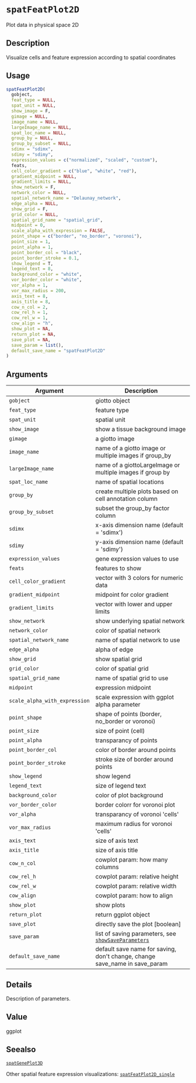 # `spatFeatPlot2D`

Plot data in physical space 2D


## Description

Visualize cells and feature expression according to spatial coordinates


## Usage

```r
spatFeatPlot2D(
  gobject,
  feat_type = NULL,
  spat_unit = NULL,
  show_image = F,
  gimage = NULL,
  image_name = NULL,
  largeImage_name = NULL,
  spat_loc_name = NULL,
  group_by = NULL,
  group_by_subset = NULL,
  sdimx = "sdimx",
  sdimy = "sdimy",
  expression_values = c("normalized", "scaled", "custom"),
  feats,
  cell_color_gradient = c("blue", "white", "red"),
  gradient_midpoint = NULL,
  gradient_limits = NULL,
  show_network = F,
  network_color = NULL,
  spatial_network_name = "Delaunay_network",
  edge_alpha = NULL,
  show_grid = F,
  grid_color = NULL,
  spatial_grid_name = "spatial_grid",
  midpoint = 0,
  scale_alpha_with_expression = FALSE,
  point_shape = c("border", "no_border", "voronoi"),
  point_size = 1,
  point_alpha = 1,
  point_border_col = "black",
  point_border_stroke = 0.1,
  show_legend = T,
  legend_text = 8,
  background_color = "white",
  vor_border_color = "white",
  vor_alpha = 1,
  vor_max_radius = 200,
  axis_text = 8,
  axis_title = 8,
  cow_n_col = 2,
  cow_rel_h = 1,
  cow_rel_w = 1,
  cow_align = "h",
  show_plot = NA,
  return_plot = NA,
  save_plot = NA,
  save_param = list(),
  default_save_name = "spatFeatPlot2D"
)
```


## Arguments

Argument      |Description
------------- |----------------
`gobject`     |     giotto object
`feat_type`     |     feature type
`spat_unit`     |     spatial unit
`show_image`     |     show a tissue background image
`gimage`     |     a giotto image
`image_name`     |     name of a giotto image or multiple images if group_by
`largeImage_name`     |     name of a giottoLargeImage or multiple images if group by
`spat_loc_name`     |     name of spatial locations
`group_by`     |     create multiple plots based on cell annotation column
`group_by_subset`     |     subset the group_by factor column
`sdimx`     |     x-axis dimension name (default = 'sdimx')
`sdimy`     |     y-axis dimension name (default = 'sdimy')
`expression_values`     |     gene expression values to use
`feats`     |     features to show
`cell_color_gradient`     |     vector with 3 colors for numeric data
`gradient_midpoint`     |     midpoint for color gradient
`gradient_limits`     |     vector with lower and upper limits
`show_network`     |     show underlying spatial network
`network_color`     |     color of spatial network
`spatial_network_name`     |     name of spatial network to use
`edge_alpha`     |     alpha of edge
`show_grid`     |     show spatial grid
`grid_color`     |     color of spatial grid
`spatial_grid_name`     |     name of spatial grid to use
`midpoint`     |     expression midpoint
`scale_alpha_with_expression`     |     scale expression with ggplot alpha parameter
`point_shape`     |     shape of points (border, no_border or voronoi)
`point_size`     |     size of point (cell)
`point_alpha`     |     transparancy of points
`point_border_col`     |     color of border around points
`point_border_stroke`     |     stroke size of border around points
`show_legend`     |     show legend
`legend_text`     |     size of legend text
`background_color`     |     color of plot background
`vor_border_color`     |     border colorr for voronoi plot
`vor_alpha`     |     transparancy of voronoi 'cells'
`vor_max_radius`     |     maximum radius for voronoi 'cells'
`axis_text`     |     size of axis text
`axis_title`     |     size of axis title
`cow_n_col`     |     cowplot param: how many columns
`cow_rel_h`     |     cowplot param: relative height
`cow_rel_w`     |     cowplot param: relative width
`cow_align`     |     cowplot param: how to align
`show_plot`     |     show plots
`return_plot`     |     return ggplot object
`save_plot`     |     directly save the plot [boolean]
`save_param`     |     list of saving parameters, see [`showSaveParameters`](#showsaveparameters)
`default_save_name`     |     default save name for saving, don't change, change save_name in save_param


## Details

Description of parameters.


## Value

ggplot


## Seealso

[`spatGenePlot3D`](#spatgeneplot3d) 
 
 Other spatial feature expression visualizations:
 [`spatFeatPlot2D_single`](#spatfeatplot2dsingle)


